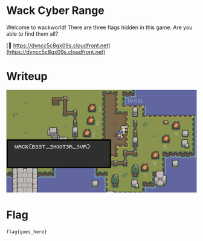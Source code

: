 # Wack Cyber Range

Welcome to wackworld! There are three flags hidden in this game. Are you able to find them all?

[🔗 https://dvncc5c8gx09s.cloudfront.net](https://dvncc5c8gx09s.cloudfront.net)

# Writeup

![alt text](image.png)

# Flag

```
flag{goes_here}
```